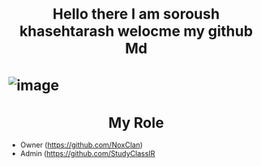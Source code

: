 
<h1 align="center">
Hello there I am soroush khasehtarash welocme my github Md 
<h1/>
 

![image](https://user-images.githubusercontent.com/120823949/225657366-f3cbe50c-cbdb-4ca7-b8ba-742a09b15013.png)
<h1 align="center">
     My Role 
</h1>

    
* Owner (https://github.com/NoxClan)
* Admin (https://github.com/StudyClassIR
